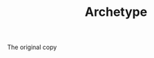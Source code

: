 ---
title: Archetype
letter: A
permalink: "/definitions/bld-archetype.html"
body: The original copy
published_at: '2018-07-07'
source: Black's Law Dictionary 2nd Ed (1910)
layout: post
---